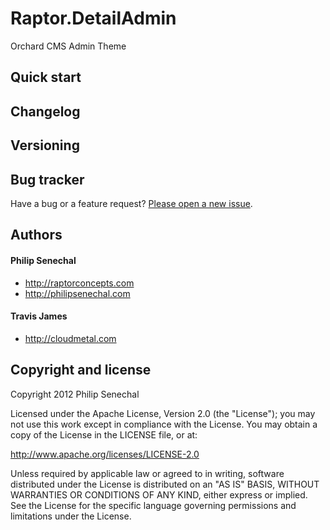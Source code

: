 Raptor.DetailAdmin
==================

Orchard CMS Admin Theme

Quick start
-----------

Changelog
---------

Versioning
----------

Bug tracker
-----------
Have a bug or a feature request? [Please open a new issue](https://github.com/psenechal/Raptor.DetailAdmin/issues).

Authors
-------
#### Philip Senechal
* http://raptorconcepts.com
* http://philipsenechal.com

#### Travis James
* http://cloudmetal.com

Copyright and license
---------------------
Copyright 2012 Philip Senechal

Licensed under the Apache License, Version 2.0 (the "License"); you may not use this work except in compliance with the License. You may obtain a copy of the License in the LICENSE file, or at:

http://www.apache.org/licenses/LICENSE-2.0

Unless required by applicable law or agreed to in writing, software distributed under the License is distributed on an "AS IS" BASIS, WITHOUT WARRANTIES OR CONDITIONS OF ANY KIND, either express or implied. See the License for the specific language governing permissions and limitations under the License.
